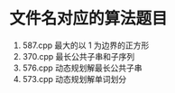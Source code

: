 # 文件名对应的算法题目

1. 587.cpp 最大的以 1 为边界的正方形
2. 370.cpp 最长公共子串和子序列
3. 576.cpp 动态规划解最长公共子串
4. 573.cpp 动态规划解单词划分